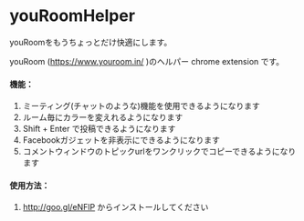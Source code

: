 youRoomHelper
=============

youRoomをもうちょっとだけ快適にします。


youRoom (https://www.youroom.in/ )のヘルパー chrome extension です。  
  
#### 機能：  
1. ミーティング(チャットのような)機能を使用できるようになります  
2. ルーム毎にカラーを変えれるようになります  
3. Shift + Enter で投稿できるようになります  
4. Facebookガジェットを非表示にできるようになります  
5. コメントウィンドウのトピックurlをワンクリックでコピーできるようになります  
  
  
#### 使用方法：  
  
1. http://goo.gl/eNFlP からインストールしてください  
  
